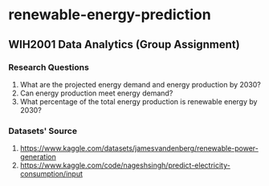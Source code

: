 # renewable-energy-prediction
## WIH2001 Data Analytics (Group Assignment)

### Research Questions
1. What are the projected energy demand and energy production by 2030?
2. Can energy production meet energy demand?
3. What percentage of the total energy production is renewable energy by 2030?

### Datasets' Source
1. https://www.kaggle.com/datasets/jamesvandenberg/renewable-power-generation
2. https://www.kaggle.com/code/nageshsingh/predict-electricity-consumption/input
